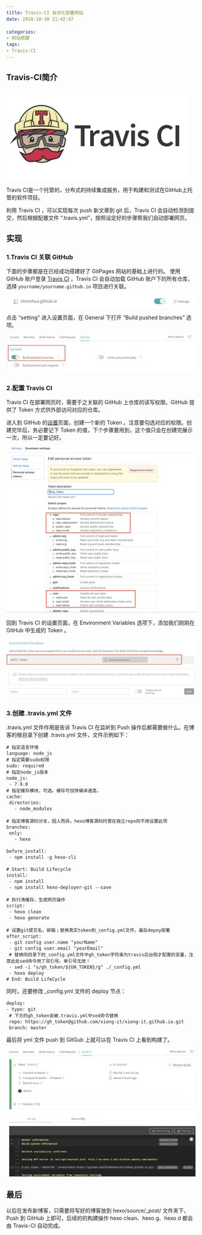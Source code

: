 ```yaml
---
title: Travis-CI 自动化部署网站
date: 2018-10-30 21:42:47

categories:
- 网站搭建
tags:
- Travis-CI
---
```

## Travis-CI简介
![Travis-CI](https://raw.githubusercontent.com/ChiRenhua/Resource/master/WebImage/Travis-CI%20%E8%87%AA%E5%8A%A8%E5%8C%96%E9%83%A8%E7%BD%B2%E7%BD%91%E7%AB%99/Travis-CI.png)

Travis CI是一个托管的，分布式的持续集成服务，用于构建和测试在GitHub上托管的软件项目。

利用 Travis CI ，可以实现每次 push 新文章到 git 后，Travis CI 会自动检测到提交，然后根据配置文件 “.travis.yml”，按照设定好的步骤帮我们自动部署网页。

<!-- more -->

## 实现
### 1.Travis CI 关联 GitHub
下面的步骤都是在已经成功搭建好了 GitPages 网站的基础上进行的。
使用 GitHub 账户登录 [Travis CI](https://travis-ci.org) ，Travis CI 会自动加载 GitHub 账户下的所有仓库，选择 ``yourname/yourname.github.io`` 项目进行关联。

![Travis-CI01](https://raw.githubusercontent.com/ChiRenhua/Resource/master/WebImage/Travis-CI%20%E8%87%AA%E5%8A%A8%E5%8C%96%E9%83%A8%E7%BD%B2%E7%BD%91%E7%AB%99/Travis-CI01.png)

点击 “setting” 进入设置页面，在 General 下打开 “Build pushed branches” 选项。

![Travis-CI02](https://raw.githubusercontent.com/ChiRenhua/Resource/master/WebImage/Travis-CI%20%E8%87%AA%E5%8A%A8%E5%8C%96%E9%83%A8%E7%BD%B2%E7%BD%91%E7%AB%99/Travis-CI02.png)

### 2.配置 Travis CI
Travis CI 在部署网页时，需要于之关联的 GitHub 上仓库的读写权限。GitHub 提供了 Token 方式供外部访问对应的仓库。

进入到 GitHub 的[设置](https://github.com/settings/tokens)页面，创建一个新的 Token 。注意要勾选对应的权限。创建完毕后，务必要记下 Token 的值，下个步骤要用到，这个值只会在创建完展示一次，所以一定要记好。

![Travis-CI03](https://raw.githubusercontent.com/ChiRenhua/Resource/master/WebImage/Travis-CI%20%E8%87%AA%E5%8A%A8%E5%8C%96%E9%83%A8%E7%BD%B2%E7%BD%91%E7%AB%99/Travis-CI03.png)

回到 Travis CI 的设置页面，在 Environment Variables 选项下，添加我们刚刚在 GitHub 中生成的 Token 。

![Travis-CI04](https://raw.githubusercontent.com/ChiRenhua/Resource/master/WebImage/Travis-CI%20%E8%87%AA%E5%8A%A8%E5%8C%96%E9%83%A8%E7%BD%B2%E7%BD%91%E7%AB%99/Travis-CI04.png)

### 3.创建  .travis.yml 文件
 .travis.yml 文件作用是告诉 Travis CI 在监听到 Push 操作后都需要做什么。在博客的根目录下创建 .travis.yml 文件，文件示例如下：
 
 ```
# 指定语言环境
language: node_js
# 指定需要sudo权限
sudo: required
# 指定node_js版本
node_js: 
  - 7.9.0
# 指定缓存模块，可选。缓存可加快编译速度。
cache:
  directories:
    - node_modules

# 指定博客源码分支，因人而异。hexo博客源码托管在独立repo则不用设置此项
branches:
  only:
    - hexo 

before_install:
  - npm install -g hexo-cli

# Start: Build Lifecycle
install:
  - npm install
  - npm install hexo-deployer-git --save

# 执行清缓存，生成网页操作
script:
  - hexo clean
  - hexo generate

# 设置git提交名，邮箱；替换真实token到_config.yml文件，最后depoy部署
after_script:
  - git config user.name "yourName"
  - git config user.email "yourEmail"
  # 替换同目录下的_config.yml文件中gh_token字符串为travis后台刚才配置的变量，注意此处sed命令用了双引号。单引号无效！
  - sed -i "s/gh_token/${GH_TOKEN}/g" ./_config.yml
  - hexo deploy
# End: Build LifeCycle
 ```
 
 同时，还要修改 _config.yml 文件的 deploy 节点：
 
 ```
deploy:
- type: git
  # 下方的gh_token会被.travis.yml中sed命令替换
  repo: https://gh_token@github.com/xiong-it/xiong-it.github.io.git
  branch: master
 ```
 
 最后将 yml 文件 push 到 GitGub 上就可以在 Travis CI 上看到构建了。
 
 ![Travis-CI05](https://raw.githubusercontent.com/ChiRenhua/Resource/master/WebImage/Travis-CI%20%E8%87%AA%E5%8A%A8%E5%8C%96%E9%83%A8%E7%BD%B2%E7%BD%91%E7%AB%99/Travis-CI05.png)
 
## 最后
以后在发布新博客，只需要将写好的博客放到 hexo/source/_post/ 文件夹下，Push 到 GitHub 上即可，后续的的构建操作 hexo clean、hexo g、hexo d 都会由 Travis-CI 自动完成。


